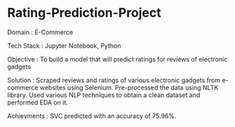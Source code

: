 # Rating-Prediction-Project

Domain : E-Commerce

Tech Stack : Jupyter Notebook, Python

Objective : To build a model that will predict ratings for reviews of electronic gadgets

Solution : Scraped reviews and ratings of various electronic gadgets from e-commerce websites using Selenium. Pre-processed the data using NLTK library. Used various NLP techniques to obtain a clean dataset and performed EDA on it.

Achievments : SVC predicted with an accuracy of 75.96%.

